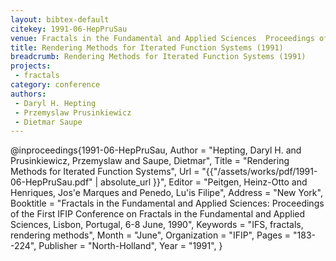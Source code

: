 ```yaml
---
layout: bibtex-default
citekey: 1991-06-HepPruSau
venue: Fractals in the Fundamental and Applied Sciences  Proceedings of the First IFIP Conference on Fractals in the Fundamental and Applied Sciences  Lisbon  Portugal  6 8 June  1990
title: Rendering Methods for Iterated Function Systems (1991)
breadcrumb: Rendering Methods for Iterated Function Systems (1991)
projects:
 - fractals
category: conference
authors:
 - Daryl H. Hepting 
 - Przemyslaw Prusinkiewicz 
 - Dietmar Saupe 
---
```

@inproceedings{1991-06-HepPruSau,
	Author =  "Hepting, Daryl H. and Prusinkiewicz, Przemyslaw and Saupe, Dietmar",
	Title =  "Rendering Methods for Iterated Function Systems",
	Url = \"{{"/assets/works/pdf/1991-06-HepPruSau.pdf" | absolute_url }}\",
	Editor =  "Peitgen, Heinz-Otto and Henriques, Jos\'e Marques and Penedo, Lu\'is Filipe",
	Address =  "New York",
	Booktitle =  "Fractals in the Fundamental and Applied Sciences: Proceedings of the First IFIP Conference on Fractals in the Fundamental and Applied Sciences, Lisbon, Portugal, 6-8 June, 1990",
	Keywords =  "IFS, fractals, rendering methods",
	Month =  "June",
	Organization =  "IFIP",
	Pages =  "183--224",
	Publisher =  "North-Holland",
	Year =  "1991",
}
